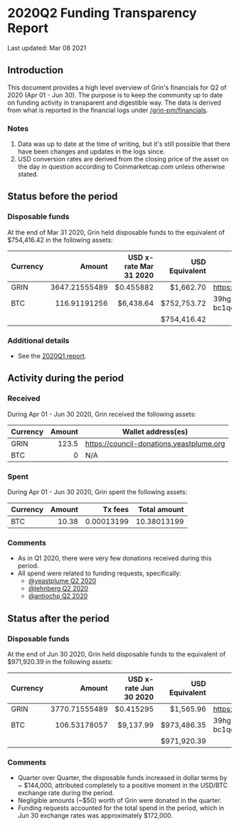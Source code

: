 # 2020Q2 Funding Transparency Report

Last updated: Mar 08 2021

## Introduction
This document provides a high level overview of Grin's financials for Q2 of 2020 (Apr 01 - Jun 30). The purpose is to keep the community up to date on funding activity in transparent and digestible way. The data is derived from what is reported in the financial logs under [/grin-pm/financials](https://github.com/mimblewimble/grin-pm/tree/master/financials).

### Notes

1. Data was up to date at the time of writing, but it's still possible that there have been changes and updates in the logs since.
2. USD conversion rates are derived from the closing price of the asset on the day in question according to Coinmarketcap.com unless otherwise stated. 

## Status before the period

### Disposable funds

At the end of Mar 31 2020, Grin held disposable funds to the equivalent of $754,416.42 in the following assets:

Currency | Amount | USD x-rate Mar 31 2020 | USD Equivalent | Wallet address(es)
|---|---:|---:|---:|---|
GRIN | 3647.21555489 | $0.455882 | $1,662.70 | https://donations.grin-tech.org
BTC | 116.91191256 | $6,438.64 | $752,753.72 | 39hgKkhfPFpwKRQ6yARGwU2uuVay69NKu4<br />bc1qecw954uappnwhle6tmafqskn6vxmpr6lmmuwfwldphfxplcshgnssy9kmx
| | | | $754,416.42 |

### Additional details
* See the [2020Q1 report](funding_transparency_2020Q1.md).

## Activity during the period

### Received

During Apr 01 - Jun 30 2020, Grin received the following assets: 

Currency | Amount | Wallet address(es)
|---|---:|---|
GRIN | 123.5 | https://council-donations.yeastplume.org
BTC | 0 | N/A

### Spent

During Apr 01 - Jun 30 2020, Grin spent the following assets:

Currency | Amount | Tx fees | Total amount |
|---|---:|---:|---:|
BTC | 10.38 | 0.00013199 | 10.38013199 |

### Comments
* As in Q1 2020, there were very few donations received during this period.
* All spend were related to funding requests, specifically:
   * [@yeastplume Q2 2020](../../notes/20200310-meeting-governance.md#decision-approve-yeastplume-funding-request)
   * [@lehnberg Q2 2020](../../notes/20200324-meeting-governance.md#decision-approve-lehnberg-funding-request)
   * [@antiochp Q2 2020](../../notes/20200407-meeting-governance.md#decision-approve-antiochp-funding-request)

## Status after the period

### Disposable funds

At the end of Jun 30 2020, Grin held disposable funds to the equivalent of $971,920.39 in the following assets:

Currency | Amount | USD x-rate Jun 30 2020 | USD Equivalent | Wallet address(es)
|---|---:|---:|---:|---|
GRIN | 3770.71555489 | $0.415295 | $1,565.96 | https://donations.grin-tech.org
BTC | 106.53178057 | $9,137.99 | $973,486.35 | 39hgKkhfPFpwKRQ6yARGwU2uuVay69NKu4<br />bc1qecw954uappnwhle6tmafqskn6vxmpr6lmmuwfwldphfxplcshgnssy9kmx
| | | | $971,920.39 |

### Comments
* Quarter over Quarter, the disposable funds increased in dollar terms by ~ $144,000, attributed completely to a positive moment in the USD/BTC exchange rate during the period.
* Negligible amounts (~$50) worth of Grin were donated in the quarter. 
* Funding requests accounted for the total spend in the period, which in Jun 30 exchange rates was approximately $172,000.
